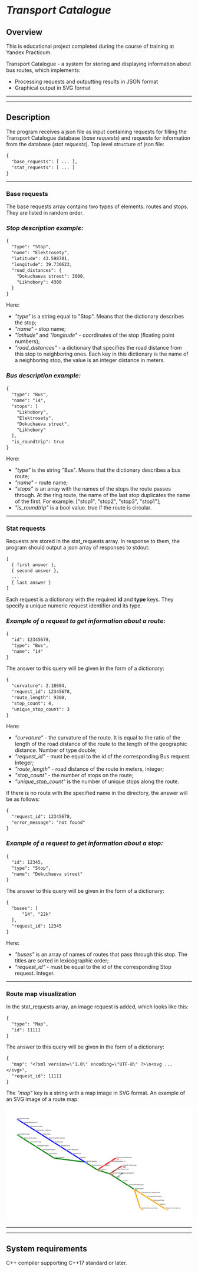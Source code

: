 <h1><i> Transport Catalogue</i></h1>

## **Overview**

This is educational project completed during the course of training at Yandex Practicum.

Transport Catalogue - a system for storing and displaying information about bus routes, which implements:
* Processing requests and outputting results in JSON format
* Graphical output in SVG format
_____
______
## **Description**
The program receives a json file as input containing requests for filling the Transport Catalogue database (*base requests*) and requests for information from the database (*stat requests*). Top level structure of json file:
```
{
  "base_requests": [ ... ],
  "stat_requests": [ ... ]
} 
```
_____ 
### **Base requests**
The base requests array contains two types of elements: routes and stops. They are listed in random order.

### *Stop description example:*
```
{
  "type": "Stop",
  "name": "Elektrosety",
  "latitude": 43.598701,
  "longitude": 39.730623,
  "road_distances": {
    "Dokuchaeva street": 3000,
    "Likhobory": 4300
  }
} 
```
Here:
* *"type"* is a string equal to "Stop". Means that the dictionary describes the stop;
* *"name"* - stop name;
* *"latitude"* and *"longitude"* - coordinates of the stop (floating point numbers);
* *"road_distances"* - a dictionary that specifies the road distance from this stop to neighboring ones. Each key in this dictionary is the name of a neighboring stop, the value is an integer distance in meters.

### *Bus description example:*
```
{
  "type": "Bus",
  "name": "14",
  "stops": [
    "Likhobory",
    "Elektrosety",
    "Dokuchaeva street",
    "Likhobory"
  ],
  "is_roundtrip": true
} 
```
Here:
* *"type"* is the string "Bus". Means that the dictionary describes a bus route;
* *"name"* - route name;
* *"stops"* is an array with the names of the stops the route passes through. At the ring route, the name of the last stop duplicates the name of the first. For example: ["stop1", "stop2", "stop3", "stop1"];
* *"is_roundtrip"* is a bool value. true if the route is circular.
_____ 
### **Stat requests**
Requests are stored in the stat_requests array. In response to them, the program should output a json array of responses to stdout:
```
[
  { first answer },
  { second answer },
  ...
  { last answer }
] 
```
Each request is a dictionary with the required **id** and **type** keys. They specify a unique numeric request identifier and its type.

### *Example of a request to get information about a route:*
```
{
  "id": 12345678,
  "type": "Bus",
  "name": "14"
} 
```
The answer to this query will be given in the form of a dictionary:
```
{
  "curvature": 2.18604,
  "request_id": 12345678,
  "route_length": 9300,
  "stop_count": 4,
  "unique_stop_count": 3
} 
```
Here:
* *"curvature"* - the curvature of the route. It is equal to the ratio of the length of the road distance of the route to the length of the geographic distance. Number of type double;
* *"request_id"* - must be equal to the id of the corresponding Bus request. Integer;
* *"route_length"* - road distance of the route in meters, integer;
* *"stop_count"* - the number of stops on the route;
* *"unique_stop_count"* is the number of unique stops along the route.

If there is no route with the specified name in the directory, the answer will be as follows:
```
{
  "request_id": 12345678,
  "error_message": "not found"
} 
```

### *Example of a request to get information about a stop:*
```
{
  "id": 12345,
  "type": "Stop",
  "name": "Dokuchaeva street"
} 
```
The answer to this query will be given in the form of a dictionary:
```
{
  "buses": [
      "14", "22k"
  ],
  "request_id": 12345
} 
```
Here:
* *"buses"* is an array of names of routes that pass through this stop. The titles are sorted in lexicographic order;
* *"request_id"* - must be equal to the id of the corresponding Stop request. Integer.
_____ 
### **Route map visualization**
In the stat_requests array, an image request is added, which looks like this:
```
{
  "type": "Map",
  "id": 11111
} 
```
The answer to this query will be given in the form of a dictionary:
```
{
  "map": "<?xml version=\"1.0\" encoding=\"UTF-8\" ?>\n<svg ... </svg>",
  "request_id": 11111
} 
```
The *"map"* key is a string with a map image in SVG format. An example of an SVG image of a route map:

![](Example.svg)

_____
______
## **System requirements**

C++ compiler supporting C++17 standard or later.